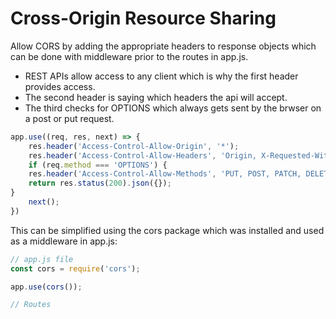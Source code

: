 # Cross-Origin Resource Sharing

Allow CORS by adding the appropriate headers to response objects which can be done with middleware prior to the routes in app.js.

* REST APIs allow access to any client which is why the first header provides access.
* The second header is saying which headers the api will accept.
* The third checks for OPTIONS which always gets sent by the brwser on a post or put request.

```JavaScript
app.use((req, res, next) => {
	res.header('Access-Control-Allow-Origin', '*');
	res.header('Access-Control-Allow-Headers', 'Origin, X-Requested-With, Content-Type, Accept, Authorization');
	if (req.method === 'OPTIONS') {
	res.header('Access-Control-Allow-Methods', 'PUT, POST, PATCH, DELETE, GET');
	return res.status(200).json({});
}
	next();
})
```

This can be simplified using the cors package which was installed and used as a middleware in app.js:

```js
// app.js file
const cors = require('cors');

app.use(cors());

// Routes
```
